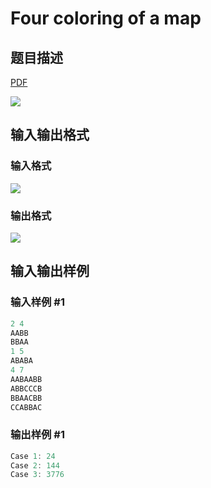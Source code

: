# Four coloring of a map

## 题目描述

[problemUrl]: https://uva.onlinejudge.org/index.php?option=com_onlinejudge&Itemid=8&category=861&page=show_problem&problem=4688

[PDF](https://uva.onlinejudge.org/external/128/p12823.pdf)

![](https://cdn.luogu.com.cn/upload/vjudge_pic/UVA12823/dbd06d68f77a9fe66ab7e5ffcd1bc2de6ba8d1e2.png)

## 输入输出格式

### 输入格式

![](https://cdn.luogu.com.cn/upload/vjudge_pic/UVA12823/35d7b3f005d1ac8e128c5002e6e71a741ae58865.png)

### 输出格式

![](https://cdn.luogu.com.cn/upload/vjudge_pic/UVA12823/512420791e2a620478563237841cf5de31d7c003.png)

## 输入输出样例

### 输入样例 #1

```cpp
2 4
AABB
BBAA
1 5
ABABA
4 7
AABAABB
ABBCCCB
BBAACBB
CCABBAC
```


### 输出样例 #1

```cpp
Case 1: 24
Case 2: 144
Case 3: 3776
```


